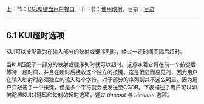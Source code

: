 上一节：[CGDB键盘用户接口](6.0.md)，下一节：[使用映射](6.2.md)，目录：[目录](SUMMARY.md)

----------

6.1 KUI超时选项
--------------

KUI可以被配置为在输入部分的映射或键序列时，经过一定时间间隔后超时。

当KUI匹配了一部分的映射或键序列时就可以超时。这意味着它将在前一个按键后等待一段时间，并且在超时后接收这个独立的按键。这是很显而易见的，因为用户在输入映射时必须独立的输入每个字符。对于部分的序列则并不这么明显，因为用户只敲击了一个按键，但是多个字符就会被发送至CGDB。下表描述了用户可以如何配置KUI对键码和映射的超时选项，通过 *timeout* 与 *ttimeout* 选项。
